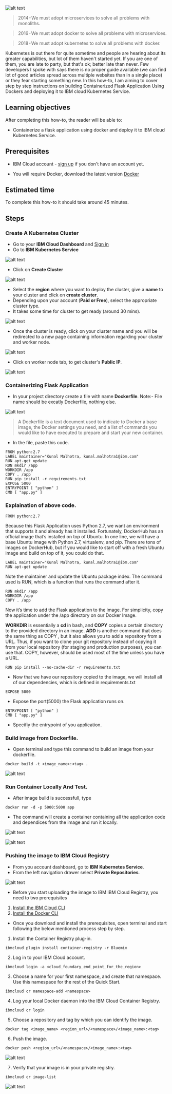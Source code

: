 ![alt text](images/banner.png)

> 2014 - We must adopt microservices to solve all problems with monoliths.

> 2016 - We must adopt docker to solve all problems with microservices.

> 2018 - We must adopt kubernetes to solve all problems with docker.

Kubernetes is out there for quite sometime and people are hearing about its greater capabilities, but lot of them haven't started yet. If you are one of them, you are late to party, but that's ok; better late than never. Few developers I spoke with says there is no proper guide available (we can find lot of good articles spread across multiple websites than in a single place) or they fear starting something new. In this how-to, I am aiming to cover step by step instructions on building Containerized Flask Application Using Dockers and deploying it to IBM cloud Kubernetes Service.

## Learning objectives
After completing this how-to, the reader will be able to:

* Containerize a flask application using docker and deploy it to IBM cloud Kubernetes Service.

## Prerequisites

* IBM Cloud account - [sign up](https://console.bluemix.net/registration/) if you don't have an account yet.

* You will require Docker, download the latest version [Docker](https://www.docker.com/get-docker)

## Estimated time

To complete this how-to it should take around 45 minutes.

## Steps

### Create A Kubernetes Cluster

* Go to your **IBM Cloud Dashboard** and [Sign in](https://console.bluemix.net/dashboard/apps/)
* Go to **IBM Kubernetes Service**

![alt text](images/image1.png)

* Click on **Create Cluster**

![alt text](images/image2.png)

* Select the **region** where you want to deploy the cluster, give a **name** to your cluster and click on **create cluster**.
* Depending upon your account (**Paid or Free**), select the appropriate cluster type.
* It takes some time for cluster to get ready (around 30 mins).

![alt text](images/image3.png)

* Once the cluster is ready, click on your cluster name and you will be redirected to a new page containing information regarding your cluster and worker node.

![alt text](images/image4.png)

* Click on worker node tab, to get cluster's **Public IP**.

![alt text](images/image5.png)

### Containerizing Flask Application

* In your project directory create a file with name **Dockerfile**. Note:- File name should be excatly Dockerfile, nothing else.

![alt text](images/image6.png)

> A Dockerfile is a text document used to indicate to Docker a base image, the Docker settings you need, and a list of commands you would like to have executed to prepare and start your new container.

* In the file, paste this code.

```
FROM python:2.7
LABEL maintainer="Kunal Malhotra, kunal.malhotra1@ibm.com"
RUN apt-get update
RUN mkdir /app
WORKDIR /app
COPY . /app
RUN pip install -r requirements.txt
EXPOSE 5000
ENTRYPOINT [ "python" ]
CMD [ "app.py" ]
```

### Explaination of above code.

```
FROM python:2.7
```

Because this Flask Application uses Python 2.7, we want an environment that supports it and already has it installed. Fortunately, DockerHub has an official image that’s installed on top of Ubuntu. In one line, we will have a base Ubuntu image with Python 2.7, virtualenv, and pip. There are tons of images on DockerHub, but if you would like to start off with a fresh Ubuntu image and build on top of it, you could do that.

```
LABEL maintainer="Kunal Malhotra, kunal.malhotra1@ibm.com"
RUN apt-get update
```

Note the  maintainer and update the Ubuntu package index. The command used is RUN, which is a function that runs the command after it.

```
RUN mkdir /app
WORKDIR /app
COPY . /app
```

Now it’s time to add the Flask application to the image. For simplicity, copy the application under the /app directory on our Docker Image.

**WORKDIR** is essentially a **cd** in bash, and **COPY** copies a certain directory to the provided directory in an image. **ADD** is another command that does the same thing as COPY , but it also allows you to add a repository from a URL. Thus, if you want to clone your git repository instead of copying it from your local repository (for staging and production purposes), you can use that. COPY, however, should be used most of the time unless you have a URL.

```
RUN pip install --no-cache-dir -r requirements.txt
```
* Now that we have our repository copied to the image, we will install all of our dependencies, which is defined in requirements.txt

```
EXPOSE 5000
```
* Expose the port(5000) the Flask application runs on.

```
ENTRYPOINT [ "python" ]
CMD [ "app.py" ]
```
* Specifiy the entrypoint of you application.

### Build image from Dockerfile.

* Open terminal and type this command to build an image from your dockerfile.

```
docker build -t <image_name>:<tag> .
```
![alt text](images/image7.png)

### Run Container Locally And Test.

* After image build is successfull, type

```
docker run -d -p 5000:5000 app
```
* The command will create a container containing all the application code and dependices from the image and run it locally.

![alt text](images/image8.png)

![alt text](images/image9.png)

### Pushing the image to IBM Cloud Registry

* From you account dashboard, go to **IBM Kubernetes Service**.
* From the left navigation drawer select **Private Repositories**.

![alt text](images/image10.png)

* Before you start uploading the image to IBM IBM Cloud Registry, you need to two prerequisites
1. [Install the IBM Cloud CLI](https://console.bluemix.net/docs/cli/reference/bluemix_cli/get_started.html#getting-started)
2. [Install the Docker CLI](https://docs.docker.com/install/)

* Once you download and install the prerequisites, open terminal and start following the below mentioned process step by step.

1. Install the Container Registry plug-in.

```
ibmcloud plugin install container-registry -r Bluemix
```
2. Log in to your IBM Cloud account.

```
ibmcloud login -a <cloud_foundary_end_point_for_the_region>
```

3. Choose a name for your first namespace, and create that namespace. Use this namespace for the rest of the Quick Start.

```
ibmcloud cr namespace-add <namespace>
```
4. Log your local Docker daemon into the IBM Cloud Container Registry.

```
ibmcloud cr login
```
5. Choose a repository and tag by which you can identify the image.

```
docker tag <image_name> <region_url>/<namespace>/<image_name>:<tag>
```
6. Push the image.

```
docker push <region_url>/<namespace>/<image_name>:<tag>
```
![alt text](images/image12.png)

7. Verify that your image is in your private registry.

```
ibmcloud cr image-list
```
![alt text](images/image11.png)




















